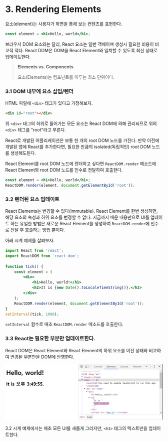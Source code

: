 # 3. Rendering Elements

요소(element)는 사용자가 화면을 통해 보는 컨텐츠를 표현한다.

```jsx
const element = <h1>Hello, world</h1>;
```

브라우저 DOM 요소와는 달리, React 요소는 일반 객체이며 생성시 필요한 비용이 비교적 적다. React DOM은 DOM을 React Element와 일치할 수 있도록 최신 상태로 업데이트한다.

> **Elements vs. Components**
>
> 요소(Elements)는 컴포넌트를 이루는 최소 단위이다.



### 3.1 DOM 내부에 요소 삽입/렌더

HTML 파일에 `<div>` 태그가 있다고 가정해보자.

```html
<div id="root"></div>
```

위 `<div>` 태그의 하위로 들어가는 모든 요소는 React DOM에 의해 관리되므로 위의 `<div>` 태그를 "root"라고 부른다.

React로 개발된 어플리케이션은 보통 한 개의 root DOM 노드를 가진다. 만약 이전에 개발된 앱에 React를 추가한다면, 필요한 만큼의 isolated(독립적인) root DOM 노드를 생성해도된다.

React Element를 root DOM 노드에 렌더하고 싶다면 `ReactDOM.render` 메소드에 React Element와 root DOM 노드를 인수로 전달하여 호출한다.

```jsx
const element = <h1>Hello, world</h1>;
ReactDOM.render(element, document.getElementById('root'));
```



### 3.2 렌더된 요소 업데이트

React Elements는 변경할 수 없다(immutable). React Element를 한번 생성하면, 해당 요소의 속성과 하위 요소를 변경할 수 없다. 지금까지 배운 내용만으로 UI를 업데이트 하는 유일한 방법은 새로운 React Element를 생성하여 `ReactDOM.render`에 인수로 전달 후 호출하는 방법 뿐이다.

아래 시계 예제를 살펴보자.

```jsx
import React from 'react';
import ReactDOM from 'react-dom';

function tick() {
    const element = (
    	<div>
        	<h1>Hello, world!</h1>
            <h2>It is {new Date().toLocaleTimeString()}.</h2>
        </div>
    );
    ReactDOM.render(element, document.getElementById('root'));
}
setInterval(tick, 1000);
```

`setInterval` 함수로 매초 `ReactDOM.render` 메소드를 호출한다.



### 3.3 React는 필요한 부분만 업데이트한다.

React DOM은 React Element와 React Element의 하위 요소를 이전 상태와 비교하여 변경된 부분만을 DOM에 반영한다. 

<img src="./img/dom-update.png" style="zoom:60%;" />

3.2 시계 예제에서는 매초 모든 UI를 새롭게 그리지만, `<h2>` 태그의 텍스트만을 업데이트한다.